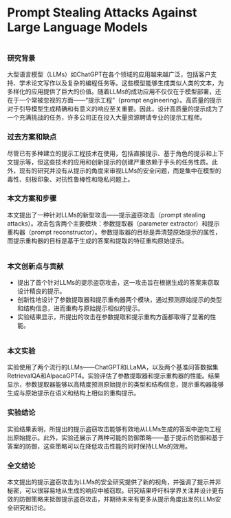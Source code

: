 # Prompt Stealing Attacks Against Large Language Models

<figure><img src="../../.gitbook/assets/image (5) (1) (1).png" alt=""><figcaption></figcaption></figure>

### 研究背景

大型语言模型（LLMs）如ChatGPT在各个领域的应用越来越广泛，包括客户支持、学术论文写作以及复杂的编程任务等。这些模型能够生成类似人类的文本，为多样化的应用提供了巨大的价值。随着LLMs的成功应用不仅仅在于模型部署，还在于一个常被忽视的方面——“提示工程”（prompt engineering）。高质量的提示对于引导模型生成精确和有意义的响应至关重要。因此，设计高质量的提示成为了一个充满挑战的任务，许多公司正在投入大量资源聘请专业的提示工程师。

### 过去方案和缺点

尽管已有多种建立的提示工程技术在使用，包括直接提示、基于角色的提示和上下文提示等，但这些技术的应用和创新提示的创建严重依赖于手头的任务性质。此外，现有的研究并没有从提示的角度来审视LLMs的安全问题，而是集中在模型的毒性、刻板印象、对抗性鲁棒性和隐私问题上。

### 本文方案和步骤

本文提出了一种针对LLMs的新型攻击——提示盗窃攻击（prompt stealing attacks）。攻击包含两个主要模块：参数提取器（parameter extractor）和提示重构器（prompt reconstructor）。参数提取器的目标是弄清楚原始提示的属性，而提示重构器的目标是基于生成的答案和提取的特征重构原始提示。

<figure><img src="../../.gitbook/assets/image (6) (1) (1).png" alt=""><figcaption></figcaption></figure>

### 本文创新点与贡献

* 提出了首个针对LLMs的提示盗窃攻击，这一攻击旨在根据生成的答案来窃取设计精良的提示。
* 创新性地设计了参数提取器和提示重构器两个模块，通过预测原始提示的类型和结构信息，进而重构与原始提示相似的提示。
* 实验结果显示，所提出的攻击在参数提取和提示重构方面都取得了显著的性能。

<figure><img src="../../.gitbook/assets/image (7) (1) (1).png" alt=""><figcaption></figcaption></figure>

### 本文实验

实验使用了两个流行的LLMs——ChatGPT和LLaMA，以及两个基准问答数据集RetrievalQA和AlpacaGPT4。实验评估了参数提取器和提示重构器的性能。结果显示，参数提取器能够以高精度预测原始提示的类型和结构信息，提示重构器能够生成与原始提示在语义和结构上相似的重构提示。

### 实验结论

实验结果表明，所提出的提示盗窃攻击能够有效地从LLMs生成的答案中逆向工程出原始提示。此外，实验还展示了两种可能的防御策略——基于提示的防御和基于答案的防御，这些策略可以在降低攻击性能的同时保持LLMs的效用。

### 全文结论

本文提出的提示盗窃攻击为LLMs的安全研究提供了新的视角，并强调了提示并非秘密，可以很容易地从生成的响应中被窃取。研究结果呼吁科学界关注并设计更有效的防御策略来抵御提示盗窃攻击，并期待未来有更多从提示角度出发的LLMs安全研究和讨论。

###
